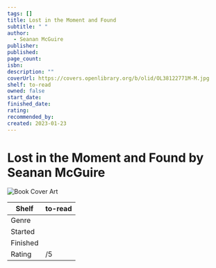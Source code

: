 ```yaml
---
tags: []
title: Lost in the Moment and Found
subtitle: " "
author:
  - Seanan McGuire
publisher: 
published: 
page_count: 
isbn: 
description: ""
coverUrl: https://covers.openlibrary.org/b/olid/OL38122771M-M.jpg
shelf: to-read
owned: false
start_date: 
finished_date: 
rating: 
recommended_by: 
created: 2023-01-23
---
```


# Lost in the Moment and Found by Seanan McGuire

![Book Cover Art](https://covers.openlibrary.org/b/olid/OL38122771M-M.jpg)

| Shelf | to-read |
| --- | --- |
| Genre |  |
| Started |  |
| Finished |  |
| Rating | /5 |

